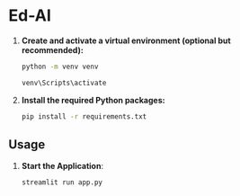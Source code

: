 # Ed-AI

1. **Create and activate a virtual environment (optional but recommended):**
   ```bash
   python -m venv venv
   ```

   ```bash
   venv\Scripts\activate
   ```

2. **Install the required Python packages:**
   ```bash
   pip install -r requirements.txt
   ```

## Usage
1. **Start the Application**:
   ```bash
   streamlit run app.py
   ```

